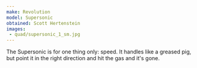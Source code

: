 ```yaml
---
make: Revolution
model: Supersonic
obtained: Scott Hertenstein
images:
 - quad/supersonic_1_sm.jpg
---
```


The Supersonic is for one thing only: speed.
It handles like a greased pig, but point it in the right direction and hit the gas and it's gone.
